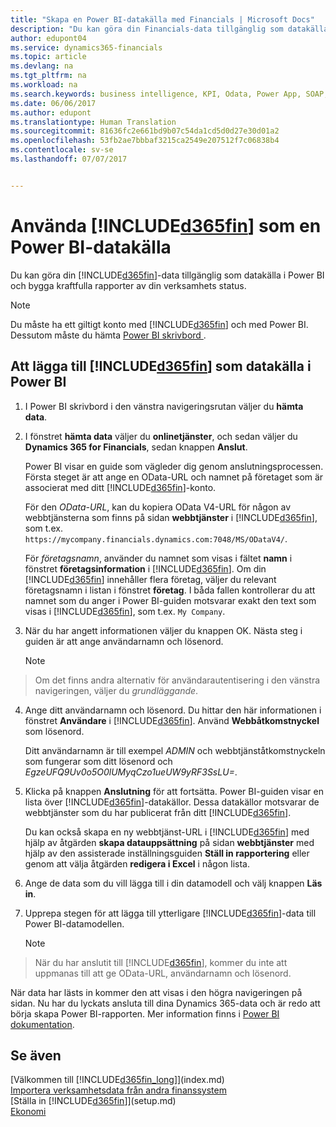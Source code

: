 ```yaml
---
title: "Skapa en Power BI-datakälla med Financials | Microsoft Docs"
description: "Du kan göra din Financials-data tillgänglig som datakälla i Power BI och bygga kraftfulla rapporter av din verksamhets status."
author: edupont04
ms.service: dynamics365-financials
ms.topic: article
ms.devlang: na
ms.tgt_pltfrm: na
ms.workload: na
ms.search.keywords: business intelligence, KPI, Odata, Power App, SOAP, analysis
ms.date: 06/06/2017
ms.author: edupont
ms.translationtype: Human Translation
ms.sourcegitcommit: 81636fc2e661bd9b07c54da1cd5d0d27e30d01a2
ms.openlocfilehash: 53fb2ae7bbbaf3215ca2549e207512f7c06838b4
ms.contentlocale: sv-se
ms.lasthandoff: 07/07/2017


---
```

# <a name="using-included365finincludesd365finmdmd-as-a-power-bi-data-source"></a>Använda [!INCLUDE[d365fin](includes/d365fin_md.md)] som en Power BI-datakälla
Du kan göra din [!INCLUDE[d365fin](includes/d365fin_md.md)]-data tillgänglig som datakälla i Power BI och bygga kraftfulla rapporter av din verksamhets status.  

> [!NOTE]  
>   Du måste ha ett giltigt konto med [!INCLUDE[d365fin](includes/d365fin_md.md)] och med Power BI. Dessutom måste du hämta [Power BI skrivbord ](https://powerbi.microsoft.com/en-us/desktop/).  

## <a name="to-add-included365finincludesd365finmdmd-as-a-data-source-in-power-bi-desktop"></a>Att lägga till [!INCLUDE[d365fin](includes/d365fin_md.md)] som datakälla i Power BI
1. I Power BI skrivbord i den vänstra navigeringsrutan väljer du **hämta data**.
2. I fönstret **hämta data** väljer du **onlinetjänster**, och sedan väljer du **Dynamics 365 for Financials**, sedan knappen **Anslut**.

   Power BI visar en guide som vägleder dig genom anslutningsprocessen. Första steget är att ange en OData-URL och namnet på företaget som är associerat med ditt [!INCLUDE[d365fin](includes/d365fin_md.md)]-konto.  

   För den *OData-URL*, kan du kopiera OData V4-URL för någon av webbtjänsterna som finns på sidan **webbtjänster** i [!INCLUDE[d365fin](includes/d365fin_md.md)], som t.ex. `https://mycompany.financials.dynamics.com:7048/MS/ODataV4/`.  

   För *företagsnamn*, använder du namnet som visas i fältet **namn** i fönstret **företagsinformation** i [!INCLUDE[d365fin](includes/d365fin_md.md)]. Om din [!INCLUDE[d365fin](includes/d365fin_md.md)] innehåller flera företag, väljer du relevant företagsnamn i listan i fönstret **företag**. I båda fallen kontrollerar du att namnet som du anger i Power BI-guiden motsvarar exakt den text som visas i [!INCLUDE[d365fin](includes/d365fin_md.md)], som t.ex. `My Company`.
3. När du har angett informationen väljer du knappen OK. Nästa steg i guiden är att ange användarnamn och lösenord.

   > [!NOTE]  
>    Om det finns andra alternativ för användarautentisering i den vänstra navigeringen, väljer du *grundläggande*.
4. Ange ditt användarnamn och lösenord. Du hittar den här informationen i fönstret **Användare** i [!INCLUDE[d365fin](includes/d365fin_md.md)]. Använd **Webbåtkomstnyckel** som lösenord.

   Ditt användarnamn är till exempel *ADMIN* och webbtjänståtkomstnyckeln som fungerar som ditt lösenord och *EgzeUFQ9Uv0o5O0lUMyqCzo1ueUW9yRF3SsLU=*.
5. Klicka på knappen **Anslutning** för att fortsätta. Power BI-guiden visar en lista över [!INCLUDE[d365fin](includes/d365fin_md.md)]-datakällor. Dessa datakällor motsvarar de webbtjänster som du har publicerat från ditt [!INCLUDE[d365fin](includes/d365fin_md.md)].

   Du kan också skapa en ny webbtjänst-URL i [!INCLUDE[d365fin](includes/d365fin_md.md)] med hjälp av åtgärden **skapa datauppsättning** på sidan **webbtjänster** med hjälp av den assisterade inställningsguiden **Ställ in rapportering**  eller genom att välja åtgärden **redigera i Excel** i någon lista.
6. Ange de data som du vill lägga till i din datamodell och välj knappen **Läs in**.
7. Upprepa stegen för att lägga till ytterligare [!INCLUDE[d365fin](includes/d365fin_md.md)]-data till Power BI-datamodellen.

   > [!NOTE]  
>    När du har anslutit till [!INCLUDE[d365fin](includes/d365fin_md.md)], kommer du inte att uppmanas till att ge OData-URL, användarnamn och lösenord.

När data har lästs in kommer den att visas i den högra navigeringen på sidan. Nu har du lyckats ansluta till dina Dynamics 365-data och är redo att börja skapa Power BI-rapporten. Mer information finns i [Power BI dokumentation](https://powerbi.microsoft.com/documentation/powerbi-landing-page/).

## <a name="see-also"></a>Se även
[Välkommen till [!INCLUDE[d365fin_long](includes/d365fin_long_md.md)]](index.md)  
[Importera verksamhetsdata från andra finanssystem](upload-data.md)  
[Ställa in [!INCLUDE[d365fin](includes/d365fin_md.md)]](setup.md)  
[Ekonomi](finance.md)  


